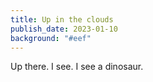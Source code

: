 ```yaml
---
title: Up in the clouds
publish_date: 2023-01-10
background: "#eef"
---
```


Up there. I see. I see a dinosaur.
